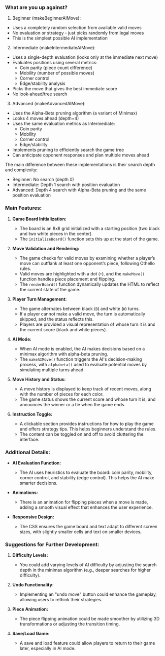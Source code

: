 ### What are you up against?

1. Beginner (makeBeginnerAIMove):
- Uses a completely random selection from available valid moves
- No evaluation or strategy - just picks randomly from legal moves
- This is the simplest possible AI implementation

2. Intermediate (makeIntermediateAIMove):
- Uses a single-depth evaluation (looks only at the immediate next move)
- Evaluates positions using several metrics:
  - Coin parity (piece count difference)
  - Mobility (number of possible moves)
  - Corner control
  - Edge/stability analysis
- Picks the move that gives the best immediate score
- No look-ahead/tree search

3. Advanced (makeAdvancedAIMove):
- Uses the Alpha-Beta pruning algorithm (a variant of Minimax)
- Looks 4 moves ahead (depth=4)
- Uses the same evaluation metrics as Intermediate:
  - Coin parity
  - Mobility
  - Corner control
  - Edge/stability
- Implements pruning to efficiently search the game tree
- Can anticipate opponent responses and plan multiple moves ahead

The main difference between these implementations is their search depth and complexity:
- Beginner: No search (depth 0)
- Intermediate: Depth 1 search with position evaluation
- Advanced: Depth 4 search with Alpha-Beta pruning and the same position evaluation

### **Main Features:**
1. **Game Board Initialization:**
   - The board is an 8x8 grid initialized with a starting position (two black and two white pieces in the center).
   - The `initializeBoard()` function sets this up at the start of the game.
   
2. **Move Validation and Rendering:**
   - The game checks for valid moves by examining whether a player’s move can outflank at least one opponent’s piece, following Othello rules.
   - Valid moves are highlighted with a dot (`•`), and the `makeMove()` function handles piece placement and flipping.
   - The `renderBoard()` function dynamically updates the HTML to reflect the current state of the game.

3. **Player Turn Management:**
   - The game alternates between black (`B`) and white (`W`) turns.
   - If a player cannot make a valid move, the turn is automatically skipped, and the status reflects this.
   - Players are provided a visual representation of whose turn it is and the current score (black and white pieces).

4. **AI Mode:**
   - When AI mode is enabled, the AI makes decisions based on a minimax algorithm with alpha-beta pruning.
   - The `makeAIMove()` function triggers the AI's decision-making process, with `alphabeta()` used to evaluate potential moves by simulating multiple turns ahead.

5. **Move History and Status:**
   - A move history is displayed to keep track of recent moves, along with the number of pieces for each color.
   - The game status shows the current score and whose turn it is, and announces the winner or a tie when the game ends.

6. **Instruction Toggle:**
   - A clickable section provides instructions for how to play the game and offers strategy tips. This helps beginners understand the rules.
   - The content can be toggled on and off to avoid cluttering the interface.

### **Additional Details:**
- **AI Evaluation Function:**
  - The AI uses heuristics to evaluate the board: coin parity, mobility, corner control, and stability (edge control). This helps the AI make smarter decisions.
  
- **Animations:**
  - There is an animation for flipping pieces when a move is made, adding a smooth visual effect that enhances the user experience.

- **Responsive Design:**
  - The CSS ensures the game board and text adapt to different screen sizes, with slightly smaller cells and text on smaller devices.

### **Suggestions for Further Development:**
1. **Difficulty Levels:**
   - You could add varying levels of AI difficulty by adjusting the search depth in the minimax algorithm (e.g., deeper searches for higher difficulty).
   
2. **Undo Functionality:**
   - Implementing an "undo move" button could enhance the gameplay, allowing users to rethink their strategies.

3. **Piece Animation:**
   - The piece flipping animation could be made smoother by utilizing 3D transformations or adjusting the transition timing.

4. **Save/Load Game:**
   - A save and load feature could allow players to return to their game later, especially in AI mode.
